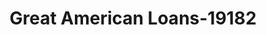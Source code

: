 ---
f_zip-code: 36701
f_state-code: AL
title: Great American Loans-19182
f_phone: 334-875-2365
f_city-only: Selma
f_address: 413 Highland Ave Selma
f_location-unique-id: '19182'
slug: great-american-loans-19182
updated-on: '2024-05-30T13:46:58.046Z'
created-on: '2024-05-30T13:36:59.803Z'
published-on: '2024-05-30T13:54:32.469Z'
f_city-state: cms/city/selma-al.md
f_company: cms/company/great-american-loans.md
f_state: cms/state/alabama.md
layout: '[payday-loan].html'
tags: payday-loan
---